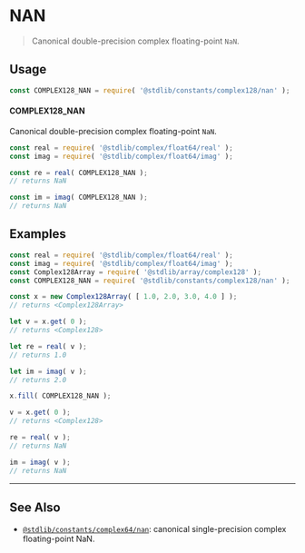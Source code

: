 <!--

@license Apache-2.0

Copyright (c) 2024 The Stdlib Authors.

Licensed under the Apache License, Version 2.0 (the "License");
you may not use this file except in compliance with the License.
You may obtain a copy of the License at

   http://www.apache.org/licenses/LICENSE-2.0

Unless required by applicable law or agreed to in writing, software
distributed under the License is distributed on an "AS IS" BASIS,
WITHOUT WARRANTIES OR CONDITIONS OF ANY KIND, either express or implied.
See the License for the specific language governing permissions and
limitations under the License.

-->

# NAN

> Canonical double-precision complex floating-point `NaN`.

<section class="usage">

## Usage

```javascript
const COMPLEX128_NAN = require( '@stdlib/constants/complex128/nan' );
```

#### COMPLEX128_NAN

Canonical double-precision complex floating-point `NaN`.

```javascript
const real = require( '@stdlib/complex/float64/real' );
const imag = require( '@stdlib/complex/float64/imag' );

const re = real( COMPLEX128_NAN );
// returns NaN

const im = imag( COMPLEX128_NAN );
// returns NaN
```

</section>

<!-- /.usage -->

<section class="examples">

## Examples

<!-- eslint no-undef: "error" -->

```javascript
const real = require( '@stdlib/complex/float64/real' );
const imag = require( '@stdlib/complex/float64/imag' );
const Complex128Array = require( '@stdlib/array/complex128' );
const COMPLEX128_NAN = require( '@stdlib/constants/complex128/nan' );

const x = new Complex128Array( [ 1.0, 2.0, 3.0, 4.0 ] );
// returns <Complex128Array>

let v = x.get( 0 );
// returns <Complex128>

let re = real( v );
// returns 1.0

let im = imag( v );
// returns 2.0

x.fill( COMPLEX128_NAN );

v = x.get( 0 );
// returns <Complex128>

re = real( v );
// returns NaN

im = imag( v );
// returns NaN
```

</section>

<!-- /.examples -->

<!-- Section for related `stdlib` packages. Do not manually edit this section, as it is automatically populated. -->

<section class="related">

* * *

## See Also

-   <span class="package-name">[`@stdlib/constants/complex64/nan`][@stdlib/constants/complex64/nan]</span><span class="delimiter">: </span><span class="description">canonical single-precision complex floating-point NaN.</span>

</section>

<!-- /.related -->

<!-- Section for all links. Make sure to keep an empty line after the `section` element and another before the `/section` close. -->

<section class="links">

<!-- <related-links> -->

[@stdlib/constants/complex64/nan]: https://github.com/stdlib-js/stdlib/tree/develop/lib/node_modules/%40stdlib/constants/complex64/nan

<!-- </related-links> -->

</section>

<!-- /.links -->
